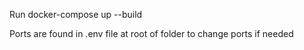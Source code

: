 Run docker-compose up --build

Ports are found in .env file at root of folder to change ports if needed
